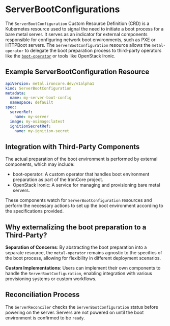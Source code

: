 # ServerBootConfigurations

The `ServerBootConfiguration` Custom Resource Definition (CRD) is a Kubernetes resource used to signal the need to 
initiate a boot process for a bare metal server. It serves as an indicator for external components responsible for 
configuring network boot environments, such as PXE or HTTPBoot servers. The `ServerBootConfiguration` resource allows 
the `metal-operator` to delegate the boot preparation process to third-party operators like the 
[`boot-operator`](https://github.com/ironcore-dev/boot-operator) or tools like OpenStack Ironic.

## Example ServerBootConfiguration Resource

```yaml
apiVersion: metal.ironcore.dev/v1alpha1
kind: ServerBootConfiguration
metadata:
  name: my-server-boot-config
  namespace: defauilt
spec:
  serverRef:
    name: my-server
  image: my-osimage:latest
  ignitionSecretRef:
    name: my-ignition-secret
```

## Integration with Third-Party Components

The actual preparation of the boot environment is performed by external components, which may include:
- boot-operator: A custom operator that handles boot environment preparation as part of the IronCore project.
- OpenStack Ironic: A service for managing and provisioning bare metal servers.

These components watch for `ServerBootConfiguration` resources and perform the necessary actions to set up the boot 
environment according to the specifications provided.

## Why externalizing the boot preparation to a Third-Party?

**Separation of Concerns**: By abstracting the boot preparation into a separate resource, the `metal-operator` 
remains agnostic to the specifics of the boot process, allowing for flexibility in different deployment scenarios.

**Custom Implementations**: Users can implement their own components to handle the `ServerBootConfiguration`, enabling 
integration with various provisioning systems or custom workflows.

## Reconciliation Process

The `ServerReconciler` checks the `ServerBootConfiguration` status before powering on the server. Servers are not 
powered on until the boot environment is confirmed to be `ready`.
